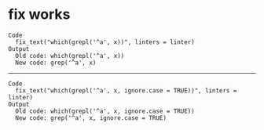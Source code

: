 # fix works

    Code
      fix_text("which(grepl('^a', x))", linters = linter)
    Output
      Old code: which(grepl('^a', x)) 
      New code: grep('^a', x) 

---

    Code
      fix_text("which(grepl('^a', x, ignore.case = TRUE))", linters = linter)
    Output
      Old code: which(grepl('^a', x, ignore.case = TRUE)) 
      New code: grep('^a', x, ignore.case = TRUE) 

